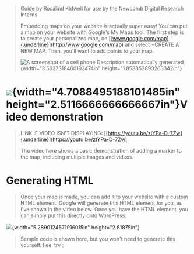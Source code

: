> Guide by Rosalind Kidwell for use by the Newcomb Digital Research
> Interns
>
> Embedding maps on your website is actually super easy! You can put a
> map on your website with Google's My Maps tool. The first step is to
> create your personalized map, on
> [[www.google.com/map]{.underline}](http://www.google.com/map) and
> select +CREATE A NEW MAP. Then, you'll want to add points to your map.
>
> ![A screenshot of a cell phone Description automatically
> generated](media/image1.jpeg){width="3.5627318460192474in"
> height="1.858853893263342in"}

# ![](media/image2.jpeg){width="4.7088495188101485in" height="2.5116666666666667in"}Video demonstration

> LINK IF VIDEO ISN'T DISPLAYING:
> [[https://youtu.be/zIYPa-D-7Zw]{.underline}](https://youtu.be/zIYPa-D-7Zw)
>
> The video here shows a basic demonstration of adding a marker to the
> map, including multiple images and videos.

# Generating HTML

> Once your map is made, you can add it to your website with a custom
> HTML element. Google will generate this HTML element for you, as I've
> shown in the video below. Once you have the HTML element, you can
> simply put this directly onto WordPress.

![](media/image3.jpeg){width="5.2890124671916015in" height="2.81875in"}

> Sample code is shown here, but you won't need to generate this
> yourself. Feel try :

